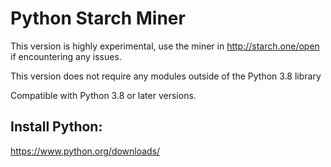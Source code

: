 # Python Starch Miner

This version is highly experimental, use the miner in http://starch.one/open if encountering any issues.

This version does not require any modules outside of the Python 3.8 library

Compatible with Python 3.8 or later versions.

## Install Python:
https://www.python.org/downloads/
